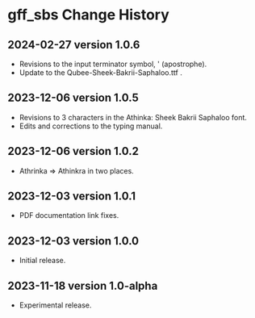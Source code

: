 # gff_sbs Change History

## 2024-02-27 version 1.0.6
* Revisions to the input terminator symbol, ' (apostrophe).
* Update to the Qubee-Sheek-Bakrii-Saphaloo.ttf .

## 2023-12-06 version 1.0.5
* Revisions to 3 characters in the Athinka: Sheek Bakrii Saphaloo font.
* Edits and corrections to the typing manual.

## 2023-12-06 version 1.0.2
* Athrinka => Athinkra in two places.

## 2023-12-03 version 1.0.1
* PDF documentation link fixes.

## 2023-12-03 version 1.0.0
* Initial release.

## 2023-11-18 version 1.0-alpha
* Experimental release.
